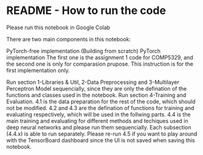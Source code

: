# README - How to run the code

Please run this notebook in Google Colab

There are two main components in this notebook:

PyTorch-free implementation (Building from scratch)
PyTorch implementation
The first one is the assignment 1 code for COMP5329, and the second one is only for comparasion prupose. This instruction is for the first implementation only.

Run section 1-Libraries & Util, 2-Data Preprocessing and 3-Multilayer Perceptron Model sequencially, since they are only the defination of the functions and classes used in the notebook.
Run section 4-Training and Evaluation. 4.1 is the data preparation for the rest of the code, which should not be modified. 4.2 and 4.3 are the defination of functions for training and evaluating respectively, which will be used in the follwing parts. 4.4 is the main training and evaluating for different methods and techiques used in deep neural networks and please run them sequencially. Each subsection (4.4.x) is able to run separately. Please re-run 4.5 if you want to play around with the TensorBoard dashboard since the UI is not saved when saving this notebook.

